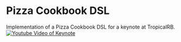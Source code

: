 Pizza Cookbook DSL
=========

Implementation of a Pizza Cookbook DSL for a keynote at TropicalRB. [![Youtube Video of Keynote](https://img.youtube.com/vi/dem6OQaUliA/0.jpg)](https://www.youtube.com/watch?v=dem6OQaUliA)

